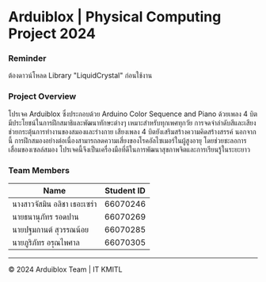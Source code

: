 # Arduiblox | Physical Computing Project 2024

### Reminder
ต้องดาวน์โหลด Library "LiquidCrystal" ก่อนใช้งาน

### Project Overview
โปรเจค Arduiblox ซึ่งประกอบด้วย Arduino Color Sequence and Piano ด้วยเพลง 4 บิต มีประโยชน์ในการฝึกสมาธิและพัฒนาทักษะต่างๆ เหมาะสำหรับทุกเพศทุกวัย การจดจำลำดับสีและเสียงช่วยกระตุ้นการทำงานของสมองและร่างกาย เสียงเพลง 4 บิตยังเสริมสร้างความคิดสร้างสรรค์ นอกจากนี้ การฝึกสมองอย่างต่อเนื่องสามารถลดความเสี่ยงของโรคอัลไซเมอร์ในผู้สูงอายุ โดยช่วยชะลอการเสื่อมของเซลล์สมอง โปรเจคนี้จึงเป็นเครื่องมือที่ดีในการพัฒนาสุขภาพจิตและการเรียนรู้ในระยะยาว

### Team Members

| Name | Student ID |
|------|------------|
| นางสาวจัสมิน อลิชา เธอะเซร่า | 66070246 |
| นายธนานุภัทร รอดปาน | 66070269 |
| นายปฐมกานต์ สุวรรณน้อย | 66070285 |
| นายภูริภัทร อรุณไพศาล | 66070305 |

---

© 2024 Arduiblox Team | IT KMITL



